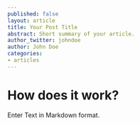 ```yaml
---
published: false
layout: article
title: Your Post Title
abstract: Short summary of your article.
author_twitter: johndoe
author: John Doe
categories:
- articles
---
```


# How does it work?

Enter Text in Markdown format.